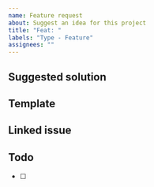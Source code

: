 ```yaml
---
name: Feature request
about: Suggest an idea for this project
title: "Feat: "
labels: "Type - Feature"
assignees: ""
---
```


## Suggested solution

## Template

## Linked issue

## Todo

- [ ]
